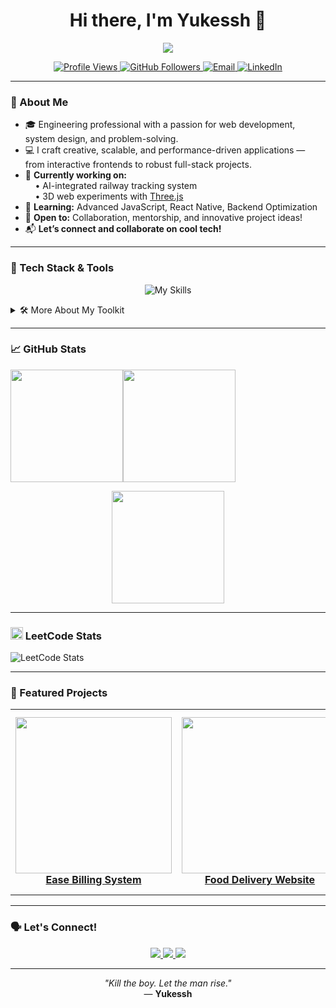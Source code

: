 <!--
README Enhancement Guidelines:
- Use clear structure with sections and visual hierarchy.
- Add badges for profile views, followers, top skills, and recent activity.
- Make use of shields.io and GitHub profile widgets.
- Include animated or graphical elements but keep it professional.
- List key skills/tools in an organized and visually appealing way.
- Add contact/social links with icons.
- Include a "Pinned Projects" or "Featured Projects" section if possible.
- Keep content concise but informative.
- Use proper Markdown formatting and HTML for alignment/decoration.
- Make all image and badge links active and correct.
- Add a visitor counter badge.
- Provide a "Let's Connect" section.
-->

<h1 align="center">Hi there, I'm Yukessh 👋</h1>

<p align="center">
  <img src="https://readme-typing-svg.herokuapp.com/?lines=Web+Developer;Creative+Engineer;Frontend+Developer;Problem+Solver;Always+Learning&center=true&width=500&height=40" />
</p>

<p align="center">
  <a href="https://github.com/yukesshwaran21">
    <img src="https://komarev.com/ghpvc/?username=yukesshwaran21&label=Profile%20Views&color=0e75b6&style=flat" alt="Profile Views" />
  </a>
  <a href="https://github.com/yukesshwaran21?tab=followers">
    <img src="https://img.shields.io/github/followers/yukesshwaran21?label=Followers&style=flat&color=0e75b6" alt="GitHub Followers" />
  </a>
  <a href="mailto:yukesshwaran21@gmail.com">
    <img src="https://img.shields.io/badge/Email-D14836?style=flat&logo=gmail&logoColor=white" alt="Email" />
  </a>
  <a href="https://www.linkedin.com/in/yukesshwaran" target="_blank">
    <img src="https://img.shields.io/badge/LinkedIn-blue?style=flat&logo=linkedin&logoColor=white" alt="LinkedIn" />
  </a>
</p>

---

### 🧠 About Me

- 🎓 Engineering professional with a passion for web development, system design, and problem-solving.  
- 💻 I craft creative, scalable, and performance-driven applications — from interactive frontends to robust full-stack projects.  
- 🔭 **Currently working on:**  
  &nbsp;&nbsp;&nbsp;&nbsp;• AI-integrated railway tracking system  
  &nbsp;&nbsp;&nbsp;&nbsp;• 3D web experiments with [Three.js](https://threejs.org/)  
- 🌱 **Learning:** Advanced JavaScript, React Native, Backend Optimization  
- 🤝 **Open to:** Collaboration, mentorship, and innovative project ideas!  
- 📬 **Let’s connect and collaborate on cool tech!**

---

### 🚀 Tech Stack & Tools

<p align="center">
  <img src="https://skillicons.dev/icons?i=js,ts,react,nextjs,nodejs,express,java,mongodb,mysql,vercel,tailwind,git,vscode" alt="My Skills" />
</p>

<details>
  <summary>🛠️ More About My Toolkit</summary>

  - **Languages:** JavaScript, Java, Python, C
  - **Frameworks:** React.js, Next.js, Node.js, Express
  - **Databases:** MongoDB, MySQL
  - **Styling:** Tailwind CSS, Framer Motion
  - **Tools:** Git, VS Code
  - **Cloud/Hosting:** Vercel, Render
</details>

---

### 📈 GitHub Stats

<p align="center" style="display: flex; flex-wrap: wrap;">
  <img src="https://github-readme-stats.vercel.app/api?username=yukesshwaran21&show_icons=true&theme=tokyonight&hide_title=false&hide_border=true" height="180"/>
  <img src="https://github-readme-stats.vercel.app/api/top-langs/?username=yukesshwaran21&layout=compact&theme=tokyonight&hide_border=true" height="180"/>
</p>

<p align="center">
  <img src="https://streak-stats.demolab.com?user=yukesshwaran21&theme=tokyonight&hide_border=true&date_format=j%20M%5B%20Y%5D" height="180"/>
</p>

---

### <img src="https://upload.wikimedia.org/wikipedia/commons/1/19/LeetCode_logo_black.png" alt="LeetCode" width="20" /> LeetCode Stats

![LeetCode Stats](https://leetcard.jacoblin.cool/yukesshwaran?theme=dark&font=Source%20Sans%203)

---

### 📌 Featured Projects

<!-- Pin your best repositories here using shields or markdown links -->
<table align="center">
  <tr>
    <td align="center">
      <a href="https://github.com/yukesshwaran21/EaseBilling.git">
        <img src="https://bairesdev.mo.cloudinary.net/blog/2023/08/Automated-Billing-Software.jpg?tx=w_1920,q_auto" width="250" />
        <br />
        <strong>Ease Billing System</strong>
      </a>
    </td>
    <td align="center">
      <a href="https://github.com/yukesshwaran21/Food_delivery_website.git">
        <img src="https://wrapmarketusercontent.com/assets/items/thumb/8ea1a870b2c2998368606406c43b717a5f71f75db7df31211b6602024ae15644.webp?v=1710580878" width="250" />
        <br />
        <strong>Food Delivery Website</strong>
      </a>
    </td>
    <td align="center">
      <a href="https://github.com/yukesshwaran21/Movie_Recommendation_System.git">
        <img src="https://encrypted-tbn0.gstatic.com/images?q=tbn:ANd9GcSMwmgWdstmsZ4aLuMinvruBPssTuEpk41oxw&s" width="250" />
        <br />
        <strong>Movie Recommendation System</strong>
      </a>
    </td>
  </tr>
</table>


---

### 🗣️ Let's Connect!

<p align="center">
  <a href="mailto:yukesshwaran21@gmail.com">
    <img src="https://img.shields.io/badge/Email-D14836?style=for-the-badge&logo=gmail&logoColor=white" />
  </a>
  <a href="https://www.linkedin.com/in/yukesshwaran" target="_blank">
    <img src="https://img.shields.io/badge/LinkedIn-0077B5?style=for-the-badge&logo=linkedin&logoColor=white" />
  </a>
  <a href="https://github.com/yukesshwaran21" target="_blank">
    <img src="https://img.shields.io/badge/GitHub-181717?style=for-the-badge&logo=github&logoColor=white" />
  </a>
</p>

---

<p align="center">
  <em>"Kill the boy. Let the man rise."</em><br />
  — <strong>Yukessh</strong>
</p>
<!--
Tips:
- Update badge links and usernames as required.
- Keep your featured projects up-to-date.
- Try to keep the README concise but packed with value!
- Use shields.io for any custom badges.
-->
